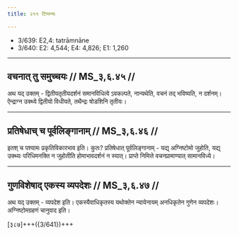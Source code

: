 ```yaml
---
title: २११ टिप्पन्यः

---
```

- 3/639: E2,4: tatrāmnāne
- 3/640: E2: 4,544; E4: 4,826; E1: 1,260

____________________________________________


## वचनात् तु समुच्चयः // MS_३,६.४५ //

अथ यद् उक्तम् - द्वितीयतृतीयदर्शनं समानविधित्वे ऽवकल्पते, नान्यथेति, वचनं तद् भविष्यति, न दर्शनम्। ऐन्द्राग्न उक्थ्ये द्वितीयो विधीयते, तथैन्द्रः षोडशिनि तृतीयः।


____________________________________________


## प्रतिषेधाच् च पूर्वलिङ्गानाम् // MS_३,६.४६ //

इतश् च पश्यामः प्रकृतिविकारभाव इति। कुतः? प्रतिषेधात् पूर्वलिङ्गानाम् - यद्य् अग्निष्टोमो जुहोति, यद्य् उक्थ्यः परिधिमनक्ति न जुहोतीति होमाभावदर्शनं न स्यात्। प्राप्ते निमित्ते वचनप्रामाण्यात् सामानविध्ये।


____________________________________________


## गुणविशेषाद् एकस्य व्यपदेशः // MS_३,६.४७ //

अथ यद् उक्तम् - व्यपदेश इति। एकस्यैवाधिकृतस्य यथोक्तेन न्यायेनायम् अनधिकृतेन गुणेन व्यपदेशः। अग्निष्टोमग्रहणं चानुवाद इति।


[३८७]+++({3/641})+++

